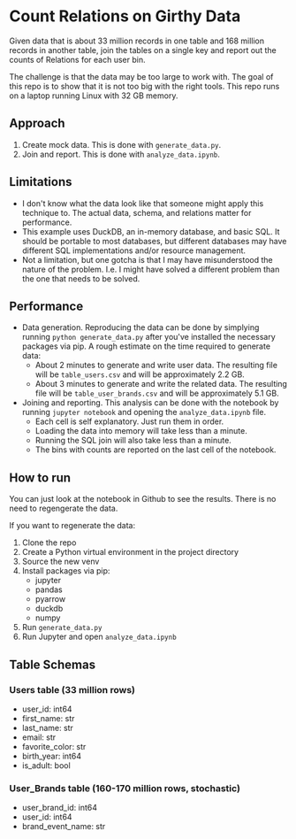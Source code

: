 # Count Relations on Girthy Data
Given data that is about 33 million records in one 
table and 168 million records in another table, join the tables
on a single key and report out the counts of Relations
for each user bin.

The challenge is that the data may be too large to work with. The 
goal of this repo is to show that it is not too big with the right 
tools. This repo runs on a laptop running Linux with 32 GB memory.

## Approach
1. Create mock data. This is done with `generate_data.py`.
2. Join and report. This is done with `analyze_data.ipynb`.

## Limitations
* I don't know what the data look like that someone might apply this technique to. The actual data, schema, and relations matter for performance.
* This example uses DuckDB, an in-memory database, and basic SQL. It should be portable to most databases, but different databases may have different SQL implementations and/or resource management. 
* Not a limitation, but one gotcha is that I may have misunderstood the nature of the problem. I.e. I might have solved a different problem than the one that needs to be solved. 

## Performance
* Data generation. Reproducing the data can be done by simplying running `python generate_data.py` after you've installed the necessary packages via pip. A rough estimate on the time required to generate data:
  * About 2 minutes to generate and write user data. The resulting file will be `table_users.csv` and will be approximately 2.2 GB. 
  * About 3 minutes to generate and write the related data. The resulting file will be `table_user_brands.csv` and will be approximately 5.1 GB.
* Joining and reporting. This analysis can be done with the notebook by running `jupyter notebook` and opening the `analyze_data.ipynb` file. 
  * Each cell is self explanatory. Just run them in order.
  * Loading the data into memory will take less than a minute.
  * Running the SQL join will also take less than a minute. 
  * The bins with counts are reported on the last cell of the notebook.

## How to run
You can just look at the notebook in Github to see the results. There is no need to regengerate the data. 

If you want to regenerate the data:
1. Clone the repo
2. Create a Python virtual environment in the project directory
3. Source the new venv
4. Install packages via pip:
   * jupyter
   * pandas
   * pyarrow
   * duckdb
   * numpy
5. Run `generate_data.py`
6. Run Jupyter and open `analyze_data.ipynb`

## Table Schemas
### Users table (33 million rows)
* user_id: int64
* first_name: str
* last_name: str
* email: str
* favorite_color: str
* birth_year: int64
* is_adult: bool

### User_Brands table (160-170 million rows, stochastic)
* user_brand_id: int64
* user_id: int64
* brand_event_name: str